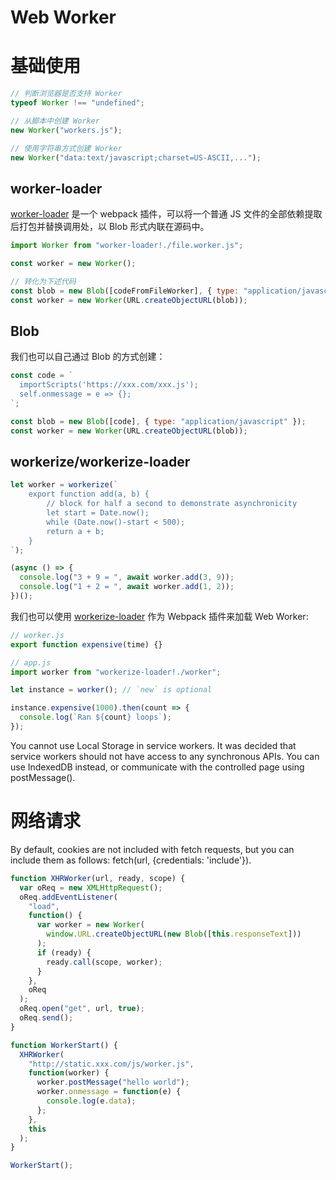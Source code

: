 # Web Worker

# 基础使用

```js
// 判断浏览器是否支持 Worker
typeof Worker !== "undefined";

// 从脚本中创建 Worker
new Worker("workers.js");

// 使用字符串方式创建 Worker
new Worker("data:text/javascript;charset=US-ASCII,...");
```

## worker-loader

[worker-loader](https://github.com/webpack-contrib/worker-loader) 是一个 webpack 插件，可以将一个普通 JS 文件的全部依赖提取后打包并替换调用处，以 Blob 形式内联在源码中。

```js
import Worker from "worker-loader!./file.worker.js";

const worker = new Worker();

// 转化为下述代码
const blob = new Blob([codeFromFileWorker], { type: "application/javascript" });
const worker = new Worker(URL.createObjectURL(blob));
```

## Blob

我们也可以自己通过 Blob 的方式创建：

```js
const code = `
  importScripts('https://xxx.com/xxx.js');
  self.onmessage = e => {};
`;

const blob = new Blob([code], { type: "application/javascript" });
const worker = new Worker(URL.createObjectURL(blob));
```

## workerize/workerize-loader

```js
let worker = workerize(`
	export function add(a, b) {
		// block for half a second to demonstrate asynchronicity
		let start = Date.now();
		while (Date.now()-start < 500);
		return a + b;
	}
`);

(async () => {
  console.log("3 + 9 = ", await worker.add(3, 9));
  console.log("1 + 2 = ", await worker.add(1, 2));
})();
```

我们也可以使用 [workerize-loader](https://github.com/developit/workerize-loader) 作为 Webpack 插件来加载 Web Worker:

```js
// worker.js
export function expensive(time) {}

// app.js
import worker from "workerize-loader!./worker";

let instance = worker(); // `new` is optional

instance.expensive(1000).then(count => {
  console.log(`Ran ${count} loops`);
});
```

You cannot use Local Storage in service workers. It was decided that service workers should not have access to any synchronous APIs. You can use IndexedDB instead, or communicate with the controlled page using postMessage().

# 网络请求

By default, cookies are not included with fetch requests, but you can include them as follows: fetch(url, {credentials: 'include'}).

```js
function XHRWorker(url, ready, scope) {
  var oReq = new XMLHttpRequest();
  oReq.addEventListener(
    "load",
    function() {
      var worker = new Worker(
        window.URL.createObjectURL(new Blob([this.responseText]))
      );
      if (ready) {
        ready.call(scope, worker);
      }
    },
    oReq
  );
  oReq.open("get", url, true);
  oReq.send();
}

function WorkerStart() {
  XHRWorker(
    "http://static.xxx.com/js/worker.js",
    function(worker) {
      worker.postMessage("hello world");
      worker.onmessage = function(e) {
        console.log(e.data);
      };
    },
    this
  );
}

WorkerStart();
```
